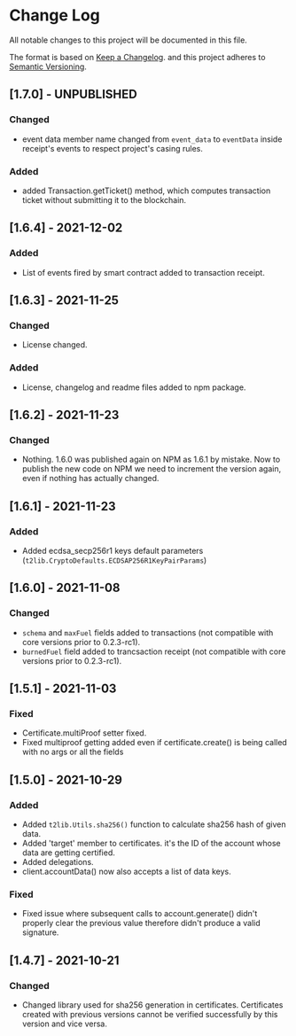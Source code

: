 
# Change Log

All notable changes to this project will be documented in this file.

The format is based on [Keep a Changelog](http://keepachangelog.com/).
and this project adheres to [Semantic Versioning](http://semver.org/).

## [1.7.0] - UNPUBLISHED

### Changed

- event data member name changed from ```event_data``` to ```eventData``` inside receipt's events to respect project's casing rules.

### Added

- added Transaction.getTicket() method, which computes transaction ticket without submitting it to the blockchain.

## [1.6.4] - 2021-12-02

### Added

- List of events fired by smart contract added to transaction receipt.

## [1.6.3] - 2021-11-25

### Changed

- License changed.

### Added

- License, changelog and readme files added to npm package.

## [1.6.2] - 2021-11-23

### Changed

- Nothing. 1.6.0 was published again on NPM as 1.6.1 by mistake. Now to publish the new code on NPM we need to increment the version again, even if nothing has actually changed.

## [1.6.1] - 2021-11-23

### Added

- Added ecdsa_secp256r1 keys default parameters (```t2lib.CryptoDefaults.ECDSAP256R1KeyPairParams```)

## [1.6.0] - 2021-11-08

### Changed

- ```schema``` and ```maxFuel``` fields added to transactions (not compatible with core versions prior to 0.2.3-rc1).
- ```burnedFuel``` field added to trancsaction receipt (not compatible with core versions prior to 0.2.3-rc1).

## [1.5.1] - 2021-11-03

### Fixed
- Certificate.multiProof setter fixed.
- Fixed multiproof getting added even if certificate.create() is being called with no args or all the fields

## [1.5.0] - 2021-10-29

### Added

- Added ```t2lib.Utils.sha256()``` function to calculate sha256 hash of given data.
- Added 'target' member to certificates. it's the ID of the account whose data are getting certified.
- Added delegations.
- client.accountData() now also accepts a list of data keys.

### Fixed

- Fixed issue where subsequent calls to account.generate() didn't properly clear the previous value therefore didn't produce a valid signature.

## [1.4.7] - 2021-10-21

### Changed

- Changed library used for sha256 generation in certificates. Certificates created with previous versions cannot be verified successfully by this version and vice versa.